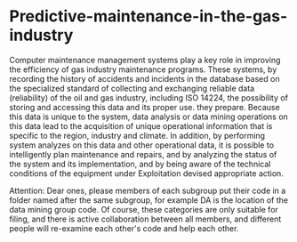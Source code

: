 # Predictive-maintenance-in-the-gas-industry
Computer maintenance management systems play a key role in improving the efficiency of gas industry maintenance programs. These systems, by recording the history of accidents and incidents in the database based on the specialized standard of collecting and exchanging reliable data (reliability) of the oil and gas industry, including ISO 14224, the possibility of storing and accessing this data and its proper use. they prepare. Because this data is unique to the system, data analysis or data mining operations on this data lead to the acquisition of unique operational information that is specific to the region, industry and climate. In addition, by performing system analyzes on this data and other operational data, it is possible to intelligently plan maintenance and repairs, and by analyzing the status of the system and its implementation, and by being aware of the technical conditions of the equipment under Exploitation devised appropriate action.

Attention:
Dear ones, please members of each subgroup put their code in a folder named after the same subgroup, for example DA is the location of the data mining group code.
Of course, these categories are only suitable for filing, and there is active collaboration between all members, and different people will re-examine each other's code and help each other.
